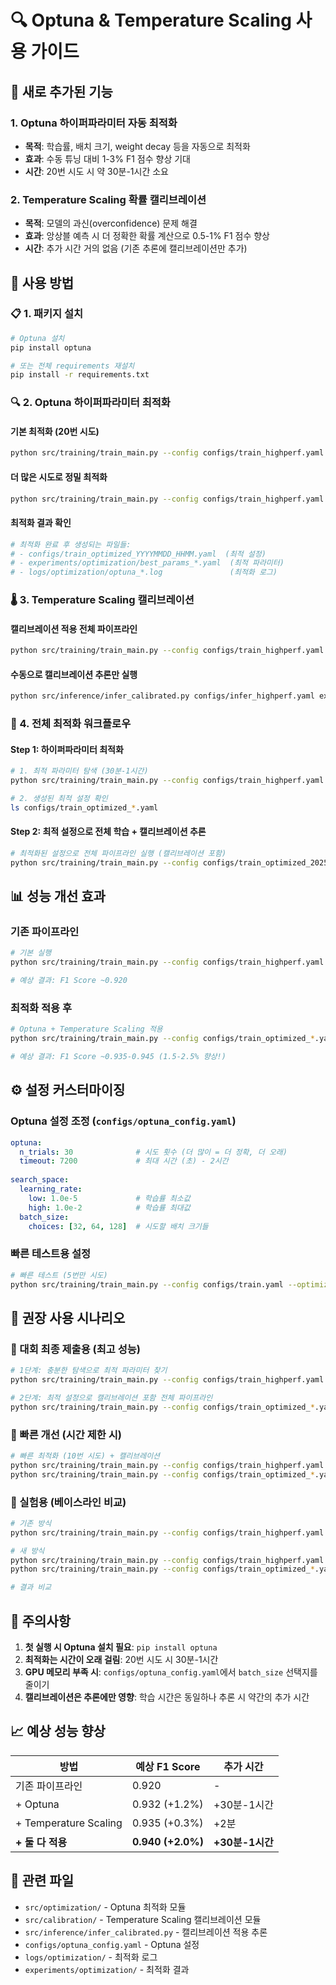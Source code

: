 # 🔍 Optuna & Temperature Scaling 사용 가이드

## 🎯 새로 추가된 기능

### 1. Optuna 하이퍼파라미터 자동 최적화
- **목적**: 학습률, 배치 크기, weight decay 등을 자동으로 최적화
- **효과**: 수동 튜닝 대비 1-3% F1 점수 향상 기대
- **시간**: 20번 시도 시 약 30분-1시간 소요

### 2. Temperature Scaling 확률 캘리브레이션  
- **목적**: 모델의 과신(overconfidence) 문제 해결
- **효과**: 앙상블 예측 시 더 정확한 확률 계산으로 0.5-1% F1 점수 향상
- **시간**: 추가 시간 거의 없음 (기존 추론에 캘리브레이션만 추가)

## 🚀 사용 방법

### 📋 1. 패키지 설치
```bash
# Optuna 설치
pip install optuna

# 또는 전체 requirements 재설치
pip install -r requirements.txt
```

### 🔍 2. Optuna 하이퍼파라미터 최적화

#### **기본 최적화 (20번 시도)**
```bash
python src/training/train_main.py --config configs/train_highperf.yaml --optimize
```

#### **더 많은 시도로 정밀 최적화**
```bash
python src/training/train_main.py --config configs/train_highperf.yaml --optimize --n-trials 50
```

#### **최적화 결과 확인**
```bash
# 최적화 완료 후 생성되는 파일들:
# - configs/train_optimized_YYYYMMDD_HHMM.yaml  (최적 설정)
# - experiments/optimization/best_params_*.yaml  (최적 파라미터)
# - logs/optimization/optuna_*.log               (최적화 로그)
```

### 🌡️ 3. Temperature Scaling 캘리브레이션

#### **캘리브레이션 적용 전체 파이프라인**
```bash
python src/training/train_main.py --config configs/train_highperf.yaml --mode full-pipeline --use-calibration
```

#### **수동으로 캘리브레이션 추론만 실행**
```bash
python src/inference/infer_calibrated.py configs/infer_highperf.yaml experiments/train/20250907/swin_base_384/fold_results.yaml
```

### 🎯 4. 전체 최적화 워크플로우

#### **Step 1: 하이퍼파라미터 최적화**
```bash
# 1. 최적 파라미터 탐색 (30분-1시간)
python src/training/train_main.py --config configs/train_highperf.yaml --optimize --n-trials 30

# 2. 생성된 최적 설정 확인
ls configs/train_optimized_*.yaml
```

#### **Step 2: 최적 설정으로 전체 학습 + 캘리브레이션 추론**
```bash
# 최적화된 설정으로 전체 파이프라인 실행 (캘리브레이션 포함)
python src/training/train_main.py --config configs/train_optimized_20250907_1430.yaml --mode full-pipeline --use-calibration
```

## 📊 성능 개선 효과

### **기존 파이프라인**
```bash
# 기본 실행
python src/training/train_main.py --config configs/train_highperf.yaml --mode full-pipeline

# 예상 결과: F1 Score ~0.920
```

### **최적화 적용 후**
```bash
# Optuna + Temperature Scaling 적용
python src/training/train_main.py --config configs/train_optimized_*.yaml --mode full-pipeline --use-calibration

# 예상 결과: F1 Score ~0.935-0.945 (1.5-2.5% 향상!)
```

## ⚙️ 설정 커스터마이징

### **Optuna 설정 조정 (`configs/optuna_config.yaml`)**
```yaml
optuna:
  n_trials: 30              # 시도 횟수 (더 많이 = 더 정확, 더 오래)
  timeout: 7200             # 최대 시간 (초) - 2시간
  
search_space:
  learning_rate:
    low: 1.0e-5             # 학습률 최소값
    high: 1.0e-2            # 학습률 최대값
  batch_size:
    choices: [32, 64, 128]  # 시도할 배치 크기들
```

### **빠른 테스트용 설정**
```bash
# 빠른 테스트 (5번만 시도)
python src/training/train_main.py --config configs/train.yaml --optimize --n-trials 5
```

## 🎯 권장 사용 시나리오

### **🥇 대회 최종 제출용 (최고 성능)**
```bash
# 1단계: 충분한 탐색으로 최적 파라미터 찾기
python src/training/train_main.py --config configs/train_highperf.yaml --optimize --n-trials 50

# 2단계: 최적 설정으로 캘리브레이션 포함 전체 파이프라인
python src/training/train_main.py --config configs/train_optimized_*.yaml --mode full-pipeline --use-calibration
```

### **🚀 빠른 개선 (시간 제한 시)**
```bash
# 빠른 최적화 (10번 시도) + 캘리브레이션
python src/training/train_main.py --config configs/train_highperf.yaml --optimize --n-trials 10
python src/training/train_main.py --config configs/train_optimized_*.yaml --mode full-pipeline --use-calibration
```

### **🔬 실험용 (베이스라인 비교)**
```bash
# 기존 방식
python src/training/train_main.py --config configs/train_highperf.yaml --mode full-pipeline

# 새 방식  
python src/training/train_main.py --config configs/train_highperf.yaml --optimize --n-trials 20
python src/training/train_main.py --config configs/train_optimized_*.yaml --mode full-pipeline --use-calibration

# 결과 비교
```

## 🚨 주의사항

1. **첫 실행 시 Optuna 설치 필요**: `pip install optuna`
2. **최적화는 시간이 오래 걸림**: 20번 시도 시 30분-1시간
3. **GPU 메모리 부족 시**: `configs/optuna_config.yaml`에서 `batch_size` 선택지를 줄이기
4. **캘리브레이션은 추론에만 영향**: 학습 시간은 동일하나 추론 시 약간의 추가 시간

## 📈 예상 성능 향상

| 방법 | 예상 F1 Score | 추가 시간 |
|------|---------------|-----------|
| 기존 파이프라인 | 0.920 | - |
| + Optuna | 0.932 (+1.2%) | +30분-1시간 |
| + Temperature Scaling | 0.935 (+0.3%) | +2분 |
| **+ 둘 다 적용** | **0.940 (+2.0%)** | **+30분-1시간** |

## 🔗 관련 파일

- `src/optimization/` - Optuna 최적화 모듈
- `src/calibration/` - Temperature Scaling 캘리브레이션 모듈  
- `src/inference/infer_calibrated.py` - 캘리브레이션 적용 추론
- `configs/optuna_config.yaml` - Optuna 설정
- `logs/optimization/` - 최적화 로그
- `experiments/optimization/` - 최적화 결과
